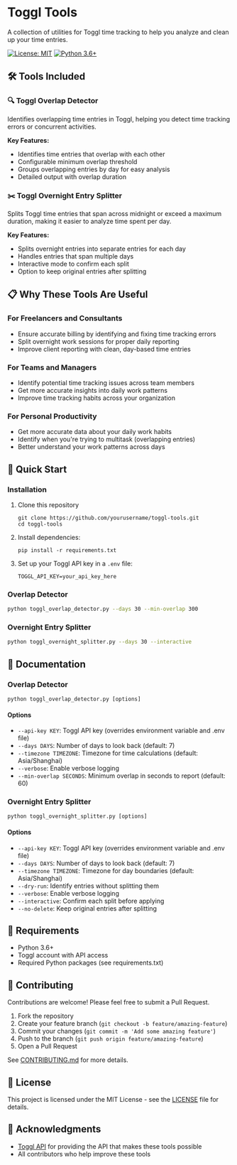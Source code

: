 # Toggl Tools

A collection of utilities for Toggl time tracking to help you analyze and clean up your time entries.

[![License: MIT](https://img.shields.io/badge/License-MIT-yellow.svg)](https://opensource.org/licenses/MIT)
[![Python 3.6+](https://img.shields.io/badge/python-3.6+-blue.svg)](https://www.python.org/downloads/)

## 🛠️ Tools Included

### 🔍 Toggl Overlap Detector

Identifies overlapping time entries in Toggl, helping you detect time tracking errors or concurrent activities.

**Key Features:**
- Identifies time entries that overlap with each other
- Configurable minimum overlap threshold
- Groups overlapping entries by day for easy analysis
- Detailed output with overlap duration

### ✂️ Toggl Overnight Entry Splitter

Splits Toggl time entries that span across midnight or exceed a maximum duration, making it easier to analyze time spent per day.

**Key Features:**
- Splits overnight entries into separate entries for each day
- Handles entries that span multiple days
- Interactive mode to confirm each split
- Option to keep original entries after splitting

## 📋 Why These Tools Are Useful

### For Freelancers and Consultants
- Ensure accurate billing by identifying and fixing time tracking errors
- Split overnight work sessions for proper daily reporting
- Improve client reporting with clean, day-based time entries

### For Teams and Managers
- Identify potential time tracking issues across team members
- Get more accurate insights into daily work patterns
- Improve time tracking habits across your organization

### For Personal Productivity
- Get more accurate data about your daily work habits
- Identify when you're trying to multitask (overlapping entries)
- Better understand your work patterns across days

## 🚀 Quick Start

### Installation

1. Clone this repository
   ```
   git clone https://github.com/yourusername/toggl-tools.git
   cd toggl-tools
   ```

2. Install dependencies:
   ```
   pip install -r requirements.txt
   ```

3. Set up your Toggl API key in a `.env` file:
   ```
   TOGGL_API_KEY=your_api_key_here
   ```

### Overlap Detector

```bash
python toggl_overlap_detector.py --days 30 --min-overlap 300
```

### Overnight Entry Splitter

```bash
python toggl_overnight_splitter.py --days 30 --interactive
```

## 📖 Documentation

### Overlap Detector

```
python toggl_overlap_detector.py [options]
```

#### Options

- `--api-key KEY`: Toggl API key (overrides environment variable and .env file)
- `--days DAYS`: Number of days to look back (default: 7)
- `--timezone TIMEZONE`: Timezone for time calculations (default: Asia/Shanghai)
- `--verbose`: Enable verbose logging
- `--min-overlap SECONDS`: Minimum overlap in seconds to report (default: 60)

### Overnight Entry Splitter

```
python toggl_overnight_splitter.py [options]
```

#### Options

- `--api-key KEY`: Toggl API key (overrides environment variable and .env file)
- `--days DAYS`: Number of days to look back (default: 7)
- `--timezone TIMEZONE`: Timezone for day boundaries (default: Asia/Shanghai)
- `--dry-run`: Identify entries without splitting them
- `--verbose`: Enable verbose logging
- `--interactive`: Confirm each split before applying
- `--no-delete`: Keep original entries after splitting

## 🧰 Requirements

- Python 3.6+
- Toggl account with API access
- Required Python packages (see requirements.txt)

## 🤝 Contributing

Contributions are welcome! Please feel free to submit a Pull Request.

1. Fork the repository
2. Create your feature branch (`git checkout -b feature/amazing-feature`)
3. Commit your changes (`git commit -m 'Add some amazing feature'`)
4. Push to the branch (`git push origin feature/amazing-feature`)
5. Open a Pull Request

See [CONTRIBUTING.md](CONTRIBUTING.md) for more details.

## 📄 License

This project is licensed under the MIT License - see the [LICENSE](LICENSE) file for details.

## 🙏 Acknowledgments

- [Toggl API](https://github.com/toggl/toggl_api_docs) for providing the API that makes these tools possible
- All contributors who help improve these tools